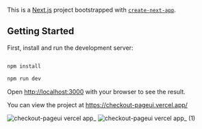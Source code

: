 This is a [Next.js](https://nextjs.org/) project bootstrapped with [`create-next-app`](https://github.com/vercel/next.js/tree/canary/packages/create-next-app).

## Getting Started

First, install and run the development server:

```bash

npm install

npm run dev

```

Open [http://localhost:3000](http://localhost:3000) with your browser to see the result.

You can view the project at https://checkout-pageui.vercel.app/

![checkout-pageui vercel app_](https://github.com/Nicky-09/checkout-pageui/assets/52557829/063176a6-7ab6-4ef1-af99-457cdd67946a)
![checkout-pageui vercel app_ (1)](https://github.com/Nicky-09/checkout-pageui/assets/52557829/0858abf7-7735-4187-9504-cd48eddc7479)

